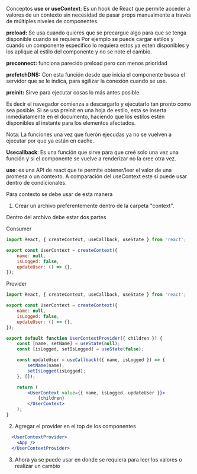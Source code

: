 Conceptos
**use or useContext**: Es un hook de React que permite acceder a valores de un contexto sin necesidad de pasar props manualmente a través de múltiples niveles de componentes.



**preload:** Se usa cuando quieres que se precargue algo para que se tenga disponible cuando se requiera
Por ejemplo se puede cargar estilos y cuando un componente especifico lo requiera estos ya esten disponibles y los aplique al estilo del componente y no se note el cambio.

**preconnect:** funciona parecido preload pero con menos prioridad

**prefetchDNS:** Con esta función desde que inicia el componente busca el servidor que se le indica, para agilizar la conexión cuando se use.

**preinit:** Sirve para ejecutar cosas lo más antes posible.

Es decir el navegador comienza a descargarlo y ejecutarlo tan pronto como sea posible.
Si se usa preinit en una hoja de estilo, esta se inserta inmediatamente en el documento, haciendo que los estilos estén disponibles al instante para los elementos afectados.

Nota:
La funciones una vez que fuerón ejecudas ya no se vuelven a ejecutar por que ya están en cache.


**Usecallback**: Es una función que sirve para que creé solo una vez una función y si el componente se vuelve a renderizar no la cree otra vez.


**use**: es una API de react que te permite obtener/leer el valor de una promesa o un contexto. A comparación del useContext este si puede usar dentro de condicionales.


Para contexto se debe usar de esta manera
1. Crear  un archivo preferentemente dentro de la carpeta "context".

Dentro del archivo debe estar dos partes

Consumer

```jsx
import React, { createContext, useCallback, useState } from 'react';

export const UserContext = createContext({
    name: null,
    isLogged: false,
    updateUser: () => {},
});
```

Provider

```jsx
import React, { createContext, useCallback, useState } from 'react';

export const UserContext = createContext({
    name: null,
    isLogged: false,
    updateUser: () => {},
});

export default function UserContextProvider({ children }) {
    const [name, setName] = useState(null);
    const [isLogged, setIsLogged] = useState(false);

    const updateUser = useCallback(({ name, isLogged }) => {
        setName(name);
        setIsLogged(isLogged);
    }, []);

    return (
        <UserContext value={{ name, isLogged, updateUser }}>
            {children}
        </UserContext>
    );
}
```

2. Agregar el provider en el top de los componentes

```jsx
  <UserContextProvider>
    <App />
  </UserContextProvider>
```

3. Ahora ya se puede usar en donde se requiera para leer los valores o realizar un cambio
